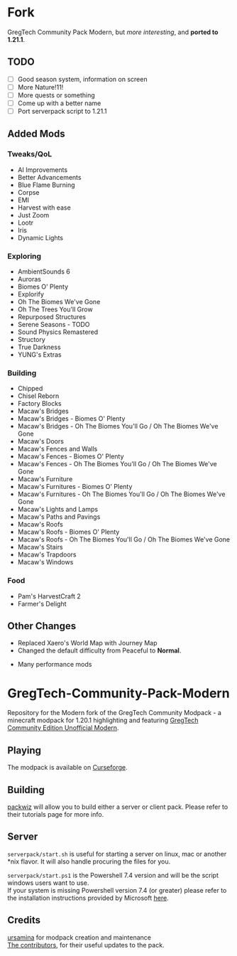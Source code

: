 # Fork

GregTech Community Pack Modern, but *more interesting*, and **ported to 1.21.1**.

## TODO

- [ ] Good season system, information on screen
- [ ] More Nature!11!
- [ ] More quests or something
- [ ] Come up with a better name
- [ ] Port serverpack script to 1.21.1

## Added Mods

### Tweaks/QoL

- AI Improvements
- Better Advancements
- Blue Flame Burning
- Corpse
- EMI
- Harvest with ease
- Just Zoom
- Lootr
- Iris
- Dynamic Lights

### Exploring

- AmbientSounds 6
- Auroras
- Biomes O' Plenty
- Explorify
- Oh The Biomes We've Gone
- Oh The Trees You'll Grow
- Repurposed Structures
- Serene Seasons - TODO
- Sound Physics Remastered
- Structory
- True Darkness
- YUNG's Extras

### Building

- Chipped
- Chisel Reborn
- Factory Blocks
- Macaw's Bridges
- Macaw's Bridges - Biomes O' Plenty
- Macaw's Bridges - Oh The Biomes You'll Go / Oh The Biomes We've Gone
- Macaw's Doors
- Macaw's Fences and Walls
- Macaw's Fences - Biomes O' Plenty
- Macaw's Fences - Oh The Biomes You'll Go / Oh The Biomes We've Gone
- Macaw's Furniture
- Macaw's Furnitures - Biomes O' Plenty
- Macaw's Furnitures - Oh The Biomes You'll Go / Oh The Biomes We've Gone
- Macaw's Lights and Lamps
- Macaw's Paths and Pavings
- Macaw's Roofs
- Macaw's Roofs - Biomes O' Plenty
- Macaw's Roofs - Oh The Biomes You'll Go / Oh The Biomes We've Gone
- Macaw's Stairs
- Macaw's Trapdoors
- Macaw's Windows

### Food

- Pam's HarvestCraft 2
- Farmer's Delight

## Other Changes

- Replaced Xaero's World Map with Journey Map
- Changed the default difficulty from Peaceful to **Normal**.

+ Many performance mods

# GregTech-Community-Pack-Modern

Repository for the Modern fork of the GregTech Community Modpack - a minecraft modpack for 1.20.1 highlighting and featuring [GregTech Community Edition Unofficial Modern](https://github.com/GregTechCEu/GregTech-Modern).

## Playing

The modpack is available on [Curseforge](https://legacy.curseforge.com/minecraft/modpacks/gregtech-community-pack-modern).

## Building

[packwiz](https://packwiz.infra.link/) will allow you to build either a server or client pack.
Please refer to their tutorials page for more info.

## Server

`serverpack/start.sh` is useful for starting a server on linux, mac or another \*nix flavor. It will also handle procuring the files for you.

`serverpack/start.ps1` is the Powershell 7.4 version and will be the script windows users want to use.<br/>
If your system is missing Powershell version 7.4 (or greater) please refer to the installation instructions provided
by Microsoft [here](https://learn.microsoft.com/en-us/powershell/scripting/install/installing-powershell-on-windows?view=powershell-7.4).

## Credits

[ursamina](https://github.com/ursamina) for modpack creation and maintenance<br/>
[The contributors](https://github.com/GregTechCEu/GregTech-Modern-Community-Pack/graphs/contributors),
for their useful updates to the pack.

